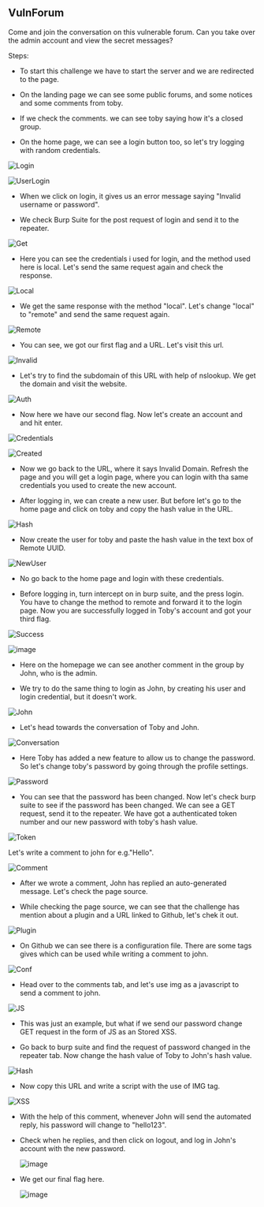 
## VulnForum
Come and join the conversation on this vulnerable forum. Can you take over the admin account and view the secret messages? 

Steps:

* To start this challenge we have to start the server and we are redirected to the page.

* On the landing page we can see some public forums, and some notices and some comments from toby.

* If we check the comments. we can see toby saying how it's a closed group.

* On the home page, we can see a login button too, so let's try logging with random credentials.

![Login](Login.png "D:\CTF Images\VulnForum\Login.png")

![UserLogin](<Login 1.png> "D:\CTF Images\VulnForum\Login 1.png")

* When we click on login, it gives us an error message saying "Invalid username or password".

* We check Burp Suite for the post request of login and send it to the repeater.

![Get](<Get Request.png> "D:\CTF Images\VulnForum\Get Request.png")

* Here you can see the credentials i used for login, and the method used here is local. Let's send the same request again and check the response.

![Local](Local.png "D:\CTF Images\VulnForum\Local.png")

* We get the same response with the method "local". Let's change "local" to "remote" and send the same request again.

![Remote](Remote.png "D:\CTF Images\VulnForum\Remote.png")

* You can see, we got our first flag and a URL. Let's visit this url.

![Invalid](Invalid.png "D:\CTF Images\VulnForum\Invalid.png")

* Let's try to find the subdomain of this URL with help of nslookup. We get the domain and visit the website.

![Auth](Vulnauth.png "D:\CTF Images\VulnForum\Vulnauth.png")

* Now here we have our second flag. Now let's create an account and and hit enter.

![Credentials](Credentials.png "D:\CTF Images\VulnForum\Credentials.png")

![Created](Created.png "D:\CTF Images\VulnForum\Created.png")

* Now we go back to the URL, where it says Invalid Domain. Refresh the page and you will get a login page, where you can login with tha same credentials you used to create the new account.

* After logging in, we can create a new user. But before let's go to the home page and click on toby and copy the hash value in the URL.

![Hash](<Hash value.png> "D:\CTF Images\VulnForum\Hash value.png") 

* Now create the user for toby and paste the hash value in the text box of Remote UUID.

![NewUser](Toby.png "D:\CTF Images\VulnForum\Toby.png")

* No go back to the home page and login with these credentials.

* Before logging in, turn intercept on in burp suite, and the press login. You have to change the method to remote and forward it to the login page. Now you are successfully logged in Toby's account and got your third flag.

![Success](Successful.png "D:\CTF Images\VulnForum\Successful.png")


![image](https://github.com/ocoretech/Sahil-workbook/assets/67775716/2d1dca00-5c5d-4f02-a1a3-b9ecb97b3561)


* Here on the homepage we can see another comment in the group by John, who is the admin.

* We try to do the same thing to login as John, by creating his user and login credential, but it doesn't work. 

![John](john.png "D:\CTF Images\VulnForum\john.png")

* Let's head towards the conversation of Toby and John.

![Conversation](Convo.png "D:\CTF Images\VulnForum\Convo.png")

* Here Toby has added a new feature to allow us to change the password. So let's change toby's password by going through the profile settings.

![Password](Changed.png "D:\CTF Images\VulnForum\Changed.png")

* You can see that the password has been changed. Now let's check burp suite to see if the password has been changed. We can see a GET request, send it to the repeater. We have got a authenticated token number and our new password with toby's hash value.

![Token](Token.png "D:\CTF Images\VulnForum\Token.png")

Let's write a comment to john for e.g."Hello".

![Comment](Comment.png "D:\CTF Images\VulnForum\Comment.png")

* After we wrote a comment, John has replied an auto-generated message. Let's check the page source. 

* While checking the page source, we can see that the challenge has mention about a plugin and a URL linked to Github, let's chek it out.

![Plugin](Plugin.png "D:\CTF Images\VulnForum\Plugin.png")

* On Github we can see there is a configuration file. There are some tags gives which can be used while writing a comment to john.

![Conf](Config.png "D:\CTF Images\VulnForum\Config.png")

* Head over to the comments tab, and let's use img as a javascript to send a comment to john.

![JS](IMG.png "D:\CTF Images\VulnForum\IMG.png")

* This was just an example, but what if we send our password change GET request in the form of JS as an Stored XSS.

* Go back to burp suite and find the request of password changed in the repeater tab. Now change the hash value of Toby to John's hash value.

![Hash](Johnhash.png "D:\CTF Images\VulnForum\Johnhash.png")

* Now copy this URL and write a script with the use of IMG tag.

![XSS](<Stored XSS.png> "D:\CTF Images\VulnForum\Stored XSS.png")

* With the help of this comment, whenever John will send the automated reply, his password will change to "hello123". 

* Check when he replies, and then click on logout, and log in John's account with the new password.

  ![image](https://github.com/ocoretech/Sahil-workbook/assets/67775716/1297d818-f982-462d-986f-4c9e73a02f1d)

* We get our final flag here.

  ![image](https://github.com/ocoretech/Sahil-workbook/assets/67775716/d169944e-88e3-41d4-9e59-f3bedf95adbd)


  














